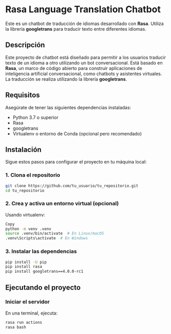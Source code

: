 # Rasa Language Translation Chatbot

Este es un chatbot de traducción de idiomas desarrollado con **Rasa**. Utiliza la librería **googletrans** para traducir texto entre diferentes idiomas.

## Descripción

Este proyecto de chatbot está diseñado para permitir a los usuarios traducir texto de un idioma a otro utilizando un bot conversacional. Está basado en **Rasa**, un marco de código abierto para construir aplicaciones de inteligencia artificial conversacional, como chatbots y asistentes virtuales. La traducción se realiza utilizando la librería **googletrans**.

## Requisitos

Asegúrate de tener las siguientes dependencias instaladas:

- Python 3.7 o superior
- Rasa
- googletrans
- Virtualenv o entorno de Conda (opcional pero recomendado)

## Instalación

Sigue estos pasos para configurar el proyecto en tu máquina local:

### 1. Clona el repositorio

```bash
git clone https://github.com/tu_usuario/tu_repositorio.git
cd tu_repositorio
```

### 2. Crea y activa un entorno virtual (opcional)
Usando virtualenv:

```bash
Copy
python -m venv .venv
source .venv/bin/activate  # En Linux/macOS
.venv\Scripts\activate  # En Windows
```

### 3. Instalar las dependencias
```bash
pip install -U pip
pip install rasa
pip install googletrans==4.0.0-rc1
```

## Ejecutando el proyecto
### Iniciar el servidor
En una terminal, ejecuta:

```bash
rasa run actions
rasa bash
```